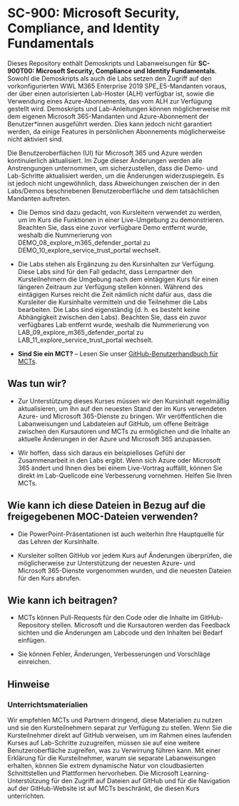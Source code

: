 # SC-900: Microsoft Security, Compliance, and Identity Fundamentals

Dieses Repository enthält Demoskripts und Labanweisungen für **SC-900T00: Microsoft Security, Compliance und Identity Fundamentals**.  Sowohl die Demoskripts als auch die Labs setzen den Zugriff auf den vorkonfigurierten WWL M365 Enterprise 2019 SPE_E5-Mandanten voraus, der über einen autorisierten Lab-Hoster (ALH) verfügbar ist, sowie die Verwendung eines Azure-Abonnements, das vom ALH zur Verfügung gestellt wird. Demoskripts und Lab-Anleitungen können möglicherweise mit dem eigenen Microsoft 365-Mandanten und Azure-Abonnement der Benutzer*innen ausgeführt werden. Dies kann jedoch nicht garantiert werden, da einige Features in persönlichen Abonnements möglicherweise nicht aktiviert sind.

Die Benutzeroberflächen (UI) für Microsoft 365 und Azure werden kontinuierlich aktualisiert.  Im Zuge dieser Änderungen werden alle Anstrengungen unternommen, um sicherzustellen, dass die Demo- und Lab-Schritte aktualisiert werden, um die Änderungen widerzuspiegeln. Es ist jedoch nicht ungewöhnlich, dass Abweichungen zwischen der in den Labs/Demos beschriebenen Benutzeroberfläche und dem tatsächlichen Mandanten auftreten. 

- Die Demos sind dazu gedacht, von Kursleitern verwendet zu werden, um im Kurs die Funktionen in einer Live-Umgebung zu demonstrieren.  Beachten Sie, dass eine zuvor verfügbare Demo entfernt wurde, weshalb die Nummerierung von DEMO_08_explore_m365_defender_portal zu DEMO_10_explore_service_trust_portal wechselt.

- Die Labs stehen als Ergänzung zu den Kursinhalten zur Verfügung. Diese Labs sind für den Fall gedacht, dass Lernpartner den Kursteilnehmern die Umgebung nach dem eintägigen Kurs für einen längeren Zeitraum zur Verfügung stellen können. Während des eintägigen Kurses reicht die Zeit nämlich nicht dafür aus, dass die Kursleiter die Kursinhalte vermitteln und die Teilnehmer die Labs bearbeiten. Die Labs sind eigenständig (d. h. es besteht keine Abhängigkeit zwischen den Labs).  Beachten Sie, dass ein zuvor verfügbares Lab entfernt wurde, weshalb die Nummerierung von LAB_09_explore_m365_defender_portal zu LAB_11_explore_service_trust_portal wechselt.

- **Sind Sie ein MCT?** – Lesen Sie unser [GitHub-Benutzerhandbuch für MCTs](https://microsoftlearning.github.io/MCT-User-Guide/).


## Was tun wir?

- Zur Unterstützung dieses Kurses müssen wir den Kursinhalt regelmäßig aktualisieren, um ihn auf den neuesten Stand der im Kurs verwendeten Azure- und Microsoft 365-Dienste zu bringen.  Wir veröffentlichen die Labanweisungen und Labdateien auf GitHub, um offene Beiträge zwischen den Kursautoren und MCTs zu ermöglichen und die Inhalte an aktuelle Änderungen in der Azure und Microsoft 365 anzupassen.

- Wir hoffen, dass sich daraus ein beispielloses Gefühl der Zusammenarbeit in den Labs ergibt. Wenn sich Azure oder Microsoft 365 ändert und Ihnen dies bei einem Live-Vortrag auffällt, können Sie direkt im Lab-Quellcode eine Verbesserung vornehmen.  Helfen Sie Ihren MCTs.

## Wie kann ich diese Dateien in Bezug auf die freigegebenen MOC-Dateien verwenden?

- Die PowerPoint-Präsentationen ist auch weiterhin Ihre Hauptquelle für das Lehren der Kursinhalte.

- Kursleiter sollten GitHub vor jedem Kurs auf Änderungen überprüfen, die möglicherweise zur Unterstützung der neuesten Azure- und Microsoft 365-Dienste vorgenommen wurden, und die neuesten Dateien für den Kurs abrufen.

## Wie kann ich beitragen?

- MCTs können Pull-Requests für den Code oder die Inhalte im GitHub-Repository stellen. Microsoft und die Kursautoren werden das Feedback sichten und die Änderungen am Labcode und den Inhalten bei Bedarf einfügen.

- Sie können Fehler, Änderungen, Verbesserungen und Vorschläge einreichen.  

## Hinweise

### Unterrichtsmaterialien

Wir empfehlen MCTs und Partnern dringend, diese Materialien zu nutzen und sie den Kursteilnehmern separat zur Verfügung zu stellen.  Wenn Sie die Kursteilnehmer direkt auf GitHub verweisen, um im Rahmen eines laufenden Kurses auf Lab-Schritte zuzugreifen, müssen sie auf eine weitere Benutzeroberfläche zugreifen, was zu Verwirrung führen kann. Mit einer Erklärung für die Kursteilnehmer, warum sie separate Labanweisungen erhalten, können Sie extrem dynamische Natur von cloudbasierten Schnittstellen und Plattformen hervorheben. Die Microsoft Learning-Unterstützung für den Zugriff auf Dateien auf GitHub und für die Navigation auf der GitHub-Website ist auf MCTs beschränkt, die diesen Kurs unterrichten.
